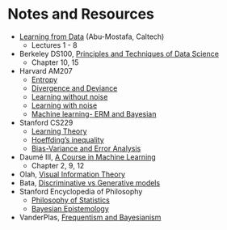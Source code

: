 # Notes and Resources

- [Learning from Data](https://work.caltech.edu/telecourse.html) (Abu-Mostafa, Caltech)
    - Lectures 1 - 8
- Berkeley DS100, [Principles and Techniques of Data Science](https://www.textbook.ds100.org)
    - Chapter 10, 15
- Harvard AM207
    - [Entropy](http://am207.info/wiki/Entropy.html)
    - [Divergence and Deviance](http://am207.info/wiki/Divergence.html)
    - [Learning without noise](http://am207.info/wiki/noiseless_learning.html)
    - [Learning with noise](http://am207.info/wiki/noisylearning.html)
    - [Machine learning- ERM and Bayesian](http://am207.info/wiki/generativemodels.html#erm)
- Stanford CS229
    - [Learning Theory](http://cs229.stanford.edu/notes/cs229-notes4.pdf)
    - [Hoeffding’s inequality](http://101.96.10.72/cs229.stanford.edu/extra-notes/hoeffding.pdf)
    - [Bias-Variance and Error Analysis](http://cs229.stanford.edu/section/error-analysis.pdf)
- Daumé III, [A Course in Machine Learning](http://ciml.info/)
    - Chapter 2, 9, 12
- Olah, [Visual Information Theory](https://colah.github.io/posts/2015-09-Visual-Information/)
- Bata, [Discriminative vs Generative models](https://deveshbatra.github.io/Generative-vs-Discriminative-models/)
- Stanford Encyclopedia of Philosophy
    - [Philosophy of Statistics](https://plato.stanford.edu/entries/statistics/)
    - [Bayesian Epistemology](https://plato.stanford.edu/entries/epistemology-bayesian/)
- VanderPlas, [Frequentism and Bayesianism](http://jakevdp.github.io/blog/2014/03/11/frequentism-and-bayesianism-a-practical-intro/)

